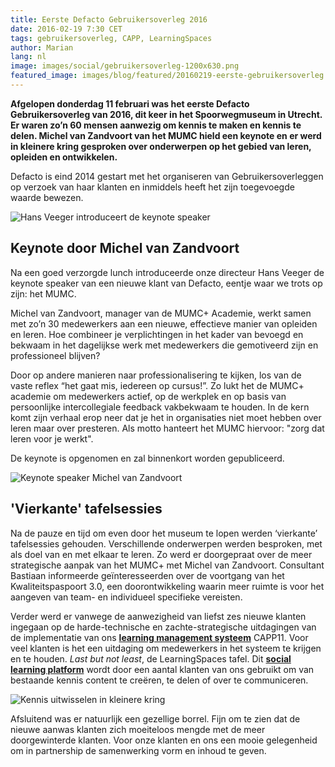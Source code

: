 ```yaml
---
title: Eerste Defacto Gebruikersoverleg 2016
date: 2016-02-19 7:30 CET
tags: gebruikersoverleg, CAPP, LearningSpaces
author: Marian
lang: nl
image: images/social/gebruikersoverleg-1200x630.png
featured_image: images/blog/featured/20160219-eerste-gebruikersoverleg.jpg
---
```


**Afgelopen donderdag 11 februari was het eerste Defacto Gebruikersoverleg van 2016, dit keer in het Spoorwegmuseum in Utrecht. Er waren zo’n 60 mensen aanwezig om kennis te maken en kennis te delen. Michel van Zandvoort van het MUMC hield een keynote en er werd in kleinere kring gesproken over onderwerpen op het gebied van leren, opleiden en ontwikkelen.**

Defacto is eind 2014 gestart met het organiseren van Gebruikersoverleggen op verzoek van haar klanten en inmiddels heeft het zijn toegevoegde waarde bewezen.

![Hans Veeger introduceert de keynote speaker](/images/blog/gebruikersoverleg-11022016-01.jpg)

## Keynote door Michel van Zandvoort

Na een goed verzorgde lunch introduceerde onze directeur Hans Veeger de keynote speaker van een nieuwe klant van Defacto, eentje waar we trots op zijn: het MUMC.

Michel van Zandvoort, manager van de MUMC+ Academie, werkt samen met zo’n 30 medewerkers aan een nieuwe, effectieve manier van opleiden en leren. Hoe combineer je verplichtingen in het kader van bevoegd en bekwaam in het dagelijkse werk met medewerkers die gemotiveerd zijn en professioneel blijven?

Door op andere manieren naar professionalisering te kijken, los van de vaste reflex “het gaat mis, iedereen op cursus!”. Zo lukt het de MUMC+ academie om medewerkers actief, op de werkplek en op basis van persoonlijke intercollegiale feedback vakbekwaam te houden. In de kern komt zijn verhaal erop neer dat je het in organisaties niet moet hebben over leren maar over presteren. Als motto hanteert het MUMC hiervoor: "zorg dat leren voor je werkt".

De keynote is opgenomen en zal binnenkort worden gepubliceerd.

![Keynote speaker Michel van Zandvoort](/images/blog/gebruikersoverleg-11022016-02.jpg)

## 'Vierkante' tafelsessies

Na de pauze en tijd om even door het museum te lopen werden ‘vierkante’ tafelsessies gehouden. Verschillende onderwerpen werden besproken, met als doel van en met elkaar te leren. Zo werd er doorgepraat over de meer strategische aanpak van het MUMC+ met Michel van Zandvoort. Consultant Bastiaan informeerde geïnteresseerden over de voortgang van het Kwaliteitspaspoort 3.0, een doorontwikkeling waarin meer ruimte is voor het aangeven van team- en individueel specifieke vereisten.

Verder werd er vanwege de aanwezigheid van liefst zes nieuwe klanten ingegaan op de harde-technische en zachte-strategische uitdagingen van de implementatie van ons **[learning management systeem](/capp-lms/)** CAPP11. Voor veel klanten is het een uitdaging om medewerkers in het systeem te krijgen en te houden. *Last but not least*, de LearningSpaces tafel. Dit **[social learning platform](http://www.learningspaces.nl)** wordt door een aantal klanten van ons gebruikt om van bestaande kennis content te creëren, te delen of over te communiceren.

![Kennis uitwisselen in kleinere kring](/images/blog/gebruikersoverleg-11022016-03.jpg)

Afsluitend was er natuurlijk een gezellige borrel. Fijn om te zien dat de nieuwe aanwas klanten zich moeiteloos mengde met de meer doorgewinterde klanten. Voor onze klanten en ons een mooie gelegenheid om in partnership de samenwerking vorm en inhoud te geven.
